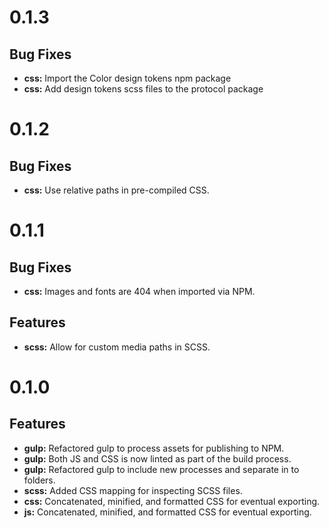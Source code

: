 # 0.1.3

## Bug Fixes

* **css:** Import the Color design tokens npm package
* **css:** Add design tokens scss files to the protocol package

# 0.1.2

## Bug Fixes

* **css:** Use relative paths in pre-compiled CSS.

# 0.1.1

## Bug Fixes

* **css:** Images and fonts are 404 when imported via NPM.

## Features

* **scss:** Allow for custom media paths in SCSS.

# 0.1.0

## Features

* **gulp:** Refactored gulp to process assets for publishing to NPM.
* **gulp:** Both JS and CSS is now linted as part of the build process.
* **gulp:** Refactored gulp to include new processes and separate in to folders.
* **scss:** Added CSS mapping for inspecting SCSS files.
* **css:** Concatenated, minified, and formatted CSS for eventual exporting.
* **js:** Concatenated, minified, and formatted CSS for eventual exporting.
